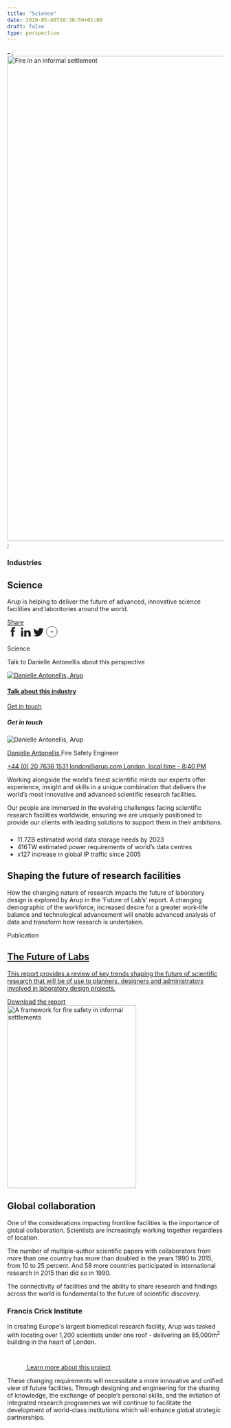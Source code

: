 ```yaml
---
title: "Science"
date: 2019-05-08T20:38:59+01:00
draft: false
type: perspective
---
```


<section class="fullbleed fullbleed--hero fullbleed--video">
        <div class="fullbleed__inner">    
            <div class="progressiveMedia">
                <img src="https://www.arup.com/-/media/arup/images/projects/s/sainsbury-wellcome-centre/2000x1125sainsburywellcomecentreforneuralcircuitsandbehaviourlondonunitedkingdomdanielimadearup1.jpg?h=1125&la=en&w=2000&hash=239AC8134151DFCDEF0B223D65856F1FFB539DA5" class="tempImg" alt="Fire in an informal settlement" width="10" height="6" DisableWebEdit="False" />;
                <img src="https://www.arup.com/-/media/arup/images/projects/s/sainsbury-wellcome-centre/2000x1125sainsburywellcomecentreforneuralcircuitsandbehaviourlondonunitedkingdomdanielimadearup1.jpg?h=1125&la=en&w=2000&hash=239AC8134151DFCDEF0B223D65856F1FFB539DA5" class="mainImg" alt="Fire in an informal settlement" width="2000" height="1125" DisableWebEdit="False" />;
            </div>
   			<div class="fullbleed__alt-content">
            <div class="container container--3col">
                <div class="col col__main">
                    <div class="page-info">
                        <div class="page-info__title feature-title">
                            <h3 class="feature-title__label">Industries</h3>
                            <h1 class="feature-title__title">Science</h1>
                        </div>
                        <div class="page-info__content">
                            <p class="page-info__copy"><p>Arup is helping to deliver the future of advanced, innovative science facilities and laboritories around the world.</p></p>
                        </div>
                    </div>
                </div>
            </div>
        </div>     
    </section>
<section class="utility-bar sticky">
    <div class="container utility-bar__inner">
        <div class="utility-bar__share">
            <div class="share-container">
                <a href="#" class="icon-text-block icon-text-block--collapse share-this">
                    <span data-grunticon-embed class="icon-text-block__icon icon icon-share icon-share--black"></span>
                    <span class="icon-text-block__label">Share</span>
                </a>
                <div class="addthis_toolbox addthis_default_style">
                    <a class="addthis_button_facebook">
                        <svg width="26px" height="26px" viewBox="0 0 26 26" version="1.1" xmlns="http://www.w3.org/2000/svg" xmlns:xlink="http://www.w3.org/1999/xlink">
                            <title>Icons/Social/Facebook</title>
                            <desc>Created with Sketch.</desc>
                            <defs></defs>
                            <g id="Symbols" stroke="none" stroke-width="1" fill="none" fill-rule="evenodd">
                                <g id="Backgrounds" transform="translate(-17303.000000, -533.000000)" fill="none">
                                    <rect id="Rectangle-11-Copy-3" x="16833" y="4" width="5188" height="4747.25"></rect>
                                </g>
                                <g id="Facebook" fill="#1D1D1B">
                                    <path d="M8,9.18877778 L10.2463333,9.18877778 L10.2463333,7.00505556 C10.2463333,6.04161111 10.2706111,4.55683333 10.9708333,3.63683333 C11.7068333,2.66188889 12.7188333,2 14.4578889,2 C17.292,2 18.4854444,2.40377778 18.4854444,2.40377778 L17.9245,5.73366667 C17.9245,5.73366667 16.9878889,5.4615 16.1138889,5.4615 C15.2411667,5.4615 14.4578889,5.77583333 14.4578889,6.64855556 L14.4578889,9.18877778 L18.0407778,9.18877778 L17.7916111,12.4407222 L14.4578889,12.4407222 L14.4578889,23.7362778 L10.2463333,23.7362778 L10.2463333,12.4407222 L8,12.4407222 L8,9.18877778"
                                          id="Imported-Layers-Copy-14"></path>
                                </g>
                            </g>
                        </svg>
                    </a>
                    <a class="addthis_button_linkedin">
                        <svg width="26px" height="26px" viewBox="0 0 26 26" version="1.1" xmlns="http://www.w3.org/2000/svg" xmlns:xlink="http://www.w3.org/1999/xlink">
                            <title>Icons/Social/LinkedIn</title>
                            <desc>Created with Sketch.</desc>
                            <defs></defs>
                            <g id="Symbols" stroke="none" stroke-width="1" fill="none" fill-rule="evenodd">
                                <g id="Backgrounds" transform="translate(-17207.000000, -533.000000)" fill="none">
                                    <rect id="Rectangle-11-Copy-3" x="16833" y="4" width="5188" height="4747.25"></rect>
                                </g>
                                <g id="LinkedIn" fill="#1D1D1B">
                                    <path d="M2.43061139,9.51970106 L6.88874199,9.51970106 L6.88874199,23.7854501 L2.43061139,23.7854501 L2.43061139,9.51970106 Z M4.54540012,7.73429773 L4.51313379,7.73429773 C2.90116196,7.73429773 1.85519525,6.64396482 1.85519525,5.26323499 C1.85519525,3.85292769 2.93208386,2.7854501 4.57766644,2.7854501 C6.22056017,2.7854501 7.23291612,3.85023883 7.26518245,5.2592017 C7.26518245,6.63993153 6.22056017,7.73429773 4.54540012,7.73429773 L4.54540012,7.73429773 Z M24.71992,23.7854501 L19.6662068,23.7854501 L19.6662068,16.4031838 C19.6662068,14.4698931 18.8770262,13.1523515 17.1373335,13.1523515 C15.8076921,13.1523515 15.0695999,14.0410199 14.7254257,14.8987664 C14.5963604,15.2066409 14.6151824,15.6341697 14.6151824,16.0657318 L14.6151824,23.7854501 L9.60852432,23.7854501 C9.60852432,23.7854501 9.6744014,10.7068329 9.60852432,9.51970106 L14.6151824,9.51970106 L14.6151824,11.7581774 C14.9123015,10.7780877 16.5108291,9.38122475 19.0652465,9.38122475 C22.2327241,9.38122475 24.71992,11.4328253 24.71992,15.8519674 L24.71992,23.7854501 L24.71992,23.7854501 Z"
                                          id="Imported-Layers-Copy-15"></path>
                                </g>
                            </g>
                        </svg>
                    </a>
                    <a class="addthis_button_twitter">
                        <svg width="26px" height="26px" viewBox="0 0 26 26" version="1.1" xmlns="http://www.w3.org/2000/svg" xmlns:xlink="http://www.w3.org/1999/xlink">
                            <title>Icons/Social/Twitter</title>
                            <desc>Created with Sketch.</desc>
                            <defs></defs>
                            <g id="Symbols" stroke="none" stroke-width="1" fill="none" fill-rule="evenodd">
                                <g id="Backgrounds" transform="translate(-17121.000000, -533.000000)" fill="none">
                                    <rect id="Rectangle-11-Copy-3" x="16833" y="4" width="5188" height="4747.25"></rect>
                                </g>
                                <g id="Twitter" fill="#1D1D1B">
                                    <path d="M25,6.30885719 C24.1167459,6.70188413 23.167283,6.96531079 22.1727417,7.08505018 C23.1898222,6.47649234 23.9702412,5.51012502 24.3365029,4.36203557 C23.3842226,4.92551506 22.3319246,5.33403768 21.2091918,5.55379468 C20.3132594,4.59728825 19.0313435,4 17.6156013,4 C14.8982215,4 12.6921993,6.20602219 12.6921993,8.92481071 C12.6921993,9.31079415 12.7344603,9.68550801 12.8189822,10.0461349 C8.72812115,9.83905617 5.10072196,7.88237366 2.67071668,4.89874978 C2.24669836,5.62986441 2.00440218,6.47649234 2.00440218,7.37805952 C2.00440218,9.08399366 2.87356929,10.59271 4.19492868,11.4759641 C3.38774432,11.4520162 2.62704702,11.2294418 1.96354992,10.8617714 L1.96354992,10.9223455 C1.96354992,13.3086811 3.65962317,15.2991724 5.91354112,15.749956 C5.50079239,15.866878 5.06550449,15.9246346 4.6161296,15.9246346 C4.29917239,15.9246346 3.98925867,15.8950519 3.69061454,15.8372953 C4.31607677,17.7925691 6.13470681,19.2167635 8.28860715,19.2562071 C6.60380349,20.5761578 4.48089452,21.3636204 2.17485473,21.3636204 C1.77619299,21.3636204 1.38457475,21.3410812 1,21.2960028 C3.17925691,22.6920232 5.76703645,23.5076598 8.54780771,23.5076598 C17.6057404,23.5076598 22.5559077,16.0049304 22.5559077,9.49533369 C22.5559077,9.28262018 22.5516816,9.06849797 22.5432294,8.85860187 C23.5053707,8.1641134 24.3421377,7.29776369 25,6.30885719 L68.5,8.5"
                                          id="Imported-Layers-Copy-4"></path>
                                </g>
                            </g>
                        </svg>
                    </a>
                    <a class="addthis_button_compact">
                        <svg width="27px" height="27px" viewBox="0 0 27 27" version="1.1" xmlns="http://www.w3.org/2000/svg" xmlns:xlink="http://www.w3.org/1999/xlink">
                            <title>Icons/Social/More</title>
                            <desc>Created with Sketch.</desc>
                            <defs></defs>
                            <g id="DIGITAL-LEADERSHIP" stroke="none" stroke-width="1" fill="none" fill-rule="evenodd" stroke-linecap="square" stroke-linejoin="bevel">
                                <g id="Desktop-HD---Share" transform="translate(-1178.000000, -298.000000)" stroke="#343434">
                                    <g id="Group-4" transform="translate(1142.000000, 106.000000)">
                                        <g id="Buttons/Links/Expand" transform="translate(37.000000, 193.000000)">
                                            <g id="Group-4" transform="translate(12.675000, 12.675000) rotate(-360.000000) translate(-12.675000, -12.675000) ">
                                                <ellipse id="Oval" cx="12.675" cy="12.675" rx="12.675" ry="12.675"></ellipse>
                                            </g>
                                            <g id="Plus" transform="translate(4.550000, 4.550000)" stroke="#343434" opacity="0.9">
                                                <g id="Group" transform="translate(5.230769, 5.230769)">
                                                    <path d="M0.482279995,2.94230769 L5.92501128,2.94230769" id="Line"></path>
                                                    <path d="M3.26923077,5.92279962 L3.26923077,0.143306616" id="Line-Copy"></path>
                                                </g>
                                            </g>
                                        </g>
                                    </g>
                                </g>
                            </g>
                        </svg>
                    </a>
                </div>
            </div>
        </div>
        <div class="utility-bar__breadcrumb">
            <p class="utility-bar__page-title">Science</p>
            <p class="utility-bar__page-subtitle">Talk to Danielle Antonellis about this perspective</p>
        </div>
            <div class="utility-bar__contact">
                <a class="util-contact modal-trigger" href="#mainContact" onclick="globalContactClick('Danielle Antonellis - Fire Safety Engineer');">
                        <div class="util-contact__pic-wrap">
                            <img class="util-contact__pic" src="https://www.arup.com/-/media/arup/images/people/d/450x450danielleantonellis.jpg?gray=1&amp;mw=180&amp;hash=2A4326305DA093FA7219D24034FB257AFEEBC065" alt="Danielle Antonellis, Arup"/>
                        </div>
                    <div class="util-contact__main">
                         <h4 class="util-contact__title">Talk about this industry</h4>
                        <div class="util-contact__cta">
                            <span href="#" class="cta cta--black cta--small cta--right cta--plain">
                                <span data-grunticon-embed class="icon icon-oval"></span>
                                <span>Get in touch</span>
                            </span>
                        </div>
                    </div>
                    <div class="util-contact__alt">
                        <a href="#mainContact" class="modal-trigger cta cta--black cta--notext cta--small">
                            <span data-grunticon-embed class="icon icon-oval"></span>
                            <span></span>
                        </a>
                    </div>
                </a>
            </div>
    </div>
</section>
    <div id="mainContact" class="modal" aria-hidden="true" role="dialog">
        <div class="modal__wrap"></div>
        <div class="modal__inner modal-person">
            <div class="modal__close"><span data-grunticon-embed class="icon icon-close"></span></div>
            <h5 class="text-icon"><span data-grunticon-embed class="icon icon-message"></span>Get in touch</h5>
                    <img src="https://www.arup.com/-/media/arup/images/people/d/450x450danielleantonellis.jpg?gray=1&amp;mw=180&amp;hash=2A4326305DA093FA7219D24034FB257AFEEBC065" alt="Danielle Antonellis, Arup" />
                <p class="text-icon text-grouped">
                    <span data-grunticon-embed class="icon icon-profile"></span>
                    <a href="/our-firm/danielle-antonellis">
                         Danielle Antonellis
                    </a>
                    <span class="text-sub">Fire Safety Engineer</span>
                </p>
                    <a href="mailto:+44 (0) 20 7636 1531" class="text-icon text-icon--italic" onclick="dataLayer.push({'dataLayer.linkInfo.cat':'External Clicks - Email'});">
                        <span data-grunticon-embed class="icon icon-contact"></span>
                        +44 (0) 20 7636 1531
                    </a>
                    <a href="tel:london@arup.com" class="text-icon text-icon--italic">
                        <span data-grunticon-embed class="icon icon-phone"></span>
                        london@arup.com
                            <span class="footnote">London, local time - 8:40 PM</span>
                    </a>
        </div>
    </div>
<article id="article-anchor" class="text-content">
    <section class="container" id="">
        <div class="rich-text">
            <div class="reveal rich-text__content">
                <p>Working alongside the world’s finest scientific minds our experts offer experience, insight and skills in a unique combination that delivers the world’s most innovative and advanced scientific research facilities. 
                </p>
                <P>Our people are immersed in the evolving challenges facing scientific research facilities worldwide, ensuring we are uniquely positioned to provide our clients with leading solutions to support them in their ambitions. </P>
            </div>
        </div>
	</section>
	<section class="stats   stats--contain">
        <div class="stats__content">
            <div class="stats__inner">
                <div class="stats__stats-wrap">
                    <div class="stat-row">
                        <h3 class="stat-row__title"></h3>
                            <ul class="stat-row__list">
                                <li class="stat-row__item">
                                    11.7ZB
                                    <span class="stat-row__desc">estimated world data storage needs by 2023</span>
                                </li>
                                <li class="stat-row__item">
                                    416TW
                                    <span class="stat-row__desc">estimated power requirements of world&rsquo;s data centres</span>
                                </li>
                                <li class="stat-row__item">
                                    x127
                                    <span class="stat-row__desc">increase in global IP traffic since 2005</span>
                                </li>
                            </ul>
                    </div>
                </div>
                <h4 class="stats__caption"></h4>
            </div>
        </div>
    </section>
    <section class="container" id="">
        <div class="rich-text">
            <div class="reveal rich-text__content">
    			<h2>Shaping the future of research facilities</h2><P>
				How the changing nature of research impacts the future of laboratory design is explored by Arup in the ‘Future of Lab’s’ report. A changing demographic of the workforce, increased desire for a greater work-life balance and technological advancement will enable advanced analysis of data and transform how research is undertaken.</P>
			</div>
		</div>
	</section>
	<section class="publications  reveal alternative">
    <div class="highlight-section">
        <div class="container">
                <div class="publications__heading">
                    <span class="title">Publication</span>
                    <a href="/perspectives/publications/research/section/a-framework-for-fire-safety-in-informal-settlements">
                    <h2>
                        The Future of Labs
                    </h2>
                    <p>This report provides a review of key trends shaping the future of scientific research that will be of use to planners, designers and administrators involved in laboratory design projects.</p>
                    </a>
                <a class="cta cta--black cta--lg" href="#">
                <span data-grunticon-embed class="icon icon-oval"></span>
                <span>Download the report</span>
                </a>
                </div>
            <div class="publications__items">
                    <div class="publications__item">
                        <div class="publications__top">
                            <a href="#">
                            <img src="https://www.arup.com/-/media/arup/images/publications/f/futureoflabscover.jpg?h=480&la=en&mw=340&w=340&hash=446D5B773E685CBED003E2CD456CEB1087FF6013" alt="A framework for fire safety in informal settlements" width="300" height="424" DisableWebEdit="False" />
                            </a>
                        </div>
                    </div>
            	</div>
        	</div>
    	</div>
	</section>
	<section class="container" id="">
        <div class="rich-text">
            <div class="reveal rich-text__content">
    			<h2>Global collaboration</h2><P>
				One of the considerations impacting frontline facilities is the importance of global collaboration. Scientists are increasingly working together regardless of location. </P>
<P>
The number of multiple-author scientific papers with collaborators from more than one country has more than doubled in the years 1990 to 2015, from 10 to 25 percent. And 58 more countries participated in international research in 2015 than did so in 1990. 
</P><P>
				The connectivity of facilities and the ability to share research and findings across the world is fundamental to the future of scientific discovery. </P>
			</div>
		</div>
	</section>
	<section class="split-pic split-pic--flip ">
    <div class="split-pic__pic-wrap split-pic__pic-wrap--frame">
        <div class="split-pic__pic split-pic__pic--desktop" style="background-image: url('https://www.arup.com/-/media/arup/images/projects/f/francis-crick-institute/cover-image-the-francis-crick-institute_-paul-carstairs.jpg?h=1125&la=en&w=2000&hash=433C08A4986EAC583774F9403BCC397784365F14')"></div>
        <div class="split-pic__pic split-pic__pic--mobile" style="background-image: url('https://www.arup.com/-/media/arup/images/projects/f/francis-crick-institute/cover-image-the-francis-crick-institute_-paul-carstairs.jpg?h=1125&la=en&w=2000&hash=433C08A4986EAC583774F9403BCC397784365F14')"></div>
        <p class="split-pic__caption"></p>
    </div>
    <div class="split-pic__content">
        <div class="split-pic__inner">
            <div class="split-pic__copy">
                <h3 class="h4">Francis Crick Institute</h3>
                <p>In creating Europe's largest biomedical research facility, Arup was tasked with locating over 1,200 scientists under one roof - delivering an 85,000m<sup>2</sup> building in the heart of London.</p>
                <a class="cta cta--black cta--small" href="/perspectives/publications/research/section/future-of-labs" hidelinkdescription="True">
                <span class="cta__icon icon icon-oval" style="background-image: none;"><svg width="42" height="42" viewBox="0 0 42 42" xmlns="http://www.w3.org/2000/svg"><circle cx="20" cy="20" r="20" transform="translate(1 1)" stroke="#FFF" fill="none" stroke-linecap="square"></circle></svg></span>
                <span class="cta__text">Learn more about this project</span>
                </a>
            </div>
        </div>
    </div>
</section>
    <section class="container" id="">
        <div class="rich-text">
            <div class="reveal rich-text__content">
                <P>These changing requirements will necessitate a more innovative and unified view of future facilities. Through designing and engineering for the sharing of knowledge, the exchange of people’s personal skills, and the initiation of integrated research programmes we will continue to facilitate the development of world-class institutions which will enhance global strategic partnerships. 
 </P>
            </div>
        </div>
    </section>

</article>